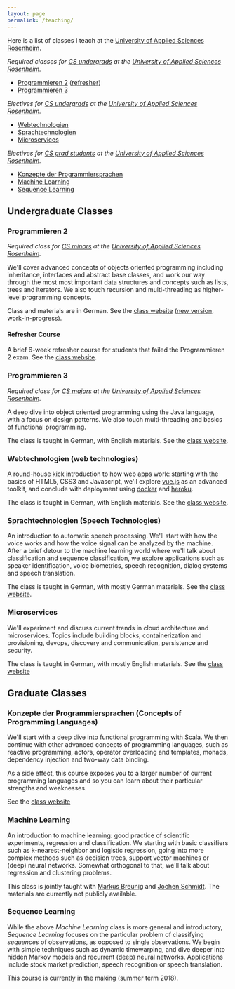 ```yaml
---
layout: page
permalink: /teaching/
---
```


<p id="list">Here is a list of classes I teach at the <a href="http://www.fh-rosenheim.de">University of Applied Sciences Rosenheim</a>.</p>

_Required classes for [CS undergrads](https://www.fh-rosenheim.de/technik/informatik-mathematik/) at the [University of Applied Sciences Rosenheim](https://www.fh-rosenheim.de)._

- [Programmieren 2](#programmieren-2) ([refresher](#refresher-course))
- [Programmieren 3](#programmieren-3)

_Electives for [CS undergrads](https://www.fh-rosenheim.de/technik/informatik-mathematik/) at the [University of Applied Sciences Rosenheim](https://www.fh-rosenheim.de)._

- [Webtechnologien](#webtechnologien)
- [Sprachtechnologien](#sprachtechnologien)
- [Microservices](#microservices)

_Electives for [CS grad students](https://www.fh-rosenheim.de/technik/informatik-mathematik/informatik-master) at the [University of Applied Sciences Rosenheim](https://www.fh-rosenheim.de)._

- [Konzepte der Programmiersprachen](#konzepte-der-programmiersprachen)
- [Machine Learning](#machine-learning)
- [Sequence Learning](#sequence-learning)


## Undergraduate Classes

<h3 id="programmieren-2">Programmieren 2 <a href="#list"><i class="fa fa-arrow-up"></i></a></h3>

_Required class for [CS minors](https://www.fh-rosenheim.de/technik/informatik-mathematik/wirtschaftsinformatik-bachelor/) at the [University of Applied Sciences Rosenheim](https://www.fh-rosenheim.de)._

We'll cover advanced concepts of objects oriented programming including inheritance, interfaces and abstract base classes, and work our way through the most most important data structures and concepts such as lists, trees and iterators.
We also touch recursion and multi-threading as higher-level programming concepts.

Class and materials are in German.
See the [class website](https://hsro-wif-prg2.github.io/) ([new version](https://github.com/sikoried/fpk), work-in-progress).


<h4 id="refresher-course">Refresher Course <a href="#list"><i class="fa fa-arrow-up"></i></a></h4>

A brief 6-week refresher course for students that failed the Programmieren 2 exam.
See the [class website](https://hsro-wif-prg2.github.io/refresher/).


<h3 id="programmieren-3">Programmieren 3 <a href="#list"><i class="fa fa-arrow-up"></i></a></h3>

_Required class for [CS majors](https://www.fh-rosenheim.de/technik/informatik-mathematik/informatik-bachelor/) at the [University of Applied Sciences Rosenheim](https://www.fh-rosenheim.de)._

A deep dive into object oriented programming using the Java language, with a focus on design patterns.
We also touch multi-threading and basics of functional programming.

The class is taught in German, with English materials.
See the [class website](https://hsro-inf-prg3.github.io/).


<h3 id="webtechnologien">Webtechnologien (web technologies) <a href="#list"><i class="fa fa-arrow-up"></i></a></h3>

A round-house kick introduction to how web apps work: starting with the basics of HTML5, CSS3 and Javascript, we'll explore [vue.js](https://vuejs.org) as an advanced toolkit, and conclude with deployment using [docker](https://docker.com) and [heroku](https://www.heroku.com).

The class is taught in German, with English materials.
See the [class website](https://hsro-inf-wt.github.io/).


<h3 id="sprachtechnologien">Sprachtechnologien (Speech Technologies) <a href="#list"><i class="fa fa-arrow-up"></i></a></h3>

An introduction to automatic speech processing.
We'll start with how the voice works and how the voice signal can be analyzed by the machine.
After a brief detour to the machine learning world where we'll talk about classification and sequence classification, we explore applications such as speaker identification, voice biometrics, speech recognition, dialog systems and speech translation.

The class is taught in German, with mostly German materials.
See the [class website](https://inf-git.fh-rosenheim.de/riko493/st).


<h3 id="microservices">Microservices <a href="#list"><i class="fa fa-arrow-up"></i></a></h3>

We'll experiment and discuss current trends in cloud architecture and microservices.
Topics include building blocks, containerization and provisioning, devops, discovery and communication, persistence and security.

The class is taught in German, with mostly English materials.
See the [class website](https://hsro-inf-mis.github.io/)


## Graduate Classes

<h3 id="konzepte-der-programmiersprachen">Konzepte der Programmiersprachen (Concepts of Programming Languages) <a href="#list"><i class="fa fa-arrow-up"></i></a></h3>

We'll start with a deep dive into functional programming with Scala.
We then continue with other advanced concepts of programming languages, such as reactive programming, actors, operator overloading and templates, monads, dependency injection and two-way data binding.

As a side effect, this course exposes you to a larger number of current programming languages and so you can learn about their particular strengths and weaknesses.

See the [class website](https://hsro-inf-kp.github.io/)


<h3 id="machine-learning">Machine Learning <a href="#list"><i class="fa fa-arrow-up"></i></a></h3>

An introduction to machine learning: good practice of scientific experiments, regression and classification.
We starting with basic classifiers such as k-nearest-neighbor and logistic regression, going into more complex methods such as decision trees, support vector machines or (deep) neural networks.
Somewhat orthogonal to that, we'll talk about regression and clustering problems.

This class is jointly taught with [Markus Breunig](http://www.fh-rosenheim.de/die-hochschule/fakultaeten-institute/fakultaet-fuer-informatik/ansprechpartner/professoren/prof-dr-markus-breunig/) and [Jochen Schmidt](http://www.fh-rosenheim.de/die-hochschule/fakultaeten-institute/fakultaet-fuer-informatik/ansprechpartner/professoren/prof-dr-jochen-schmidt/).
The materials are currently not publicly available.


<h3 id="sequence-learning">Sequence Learning <a href="#list"><i class="fa fa-arrow-up"></i></a></h3>

While the above _Machine Learning_ class is more general and introductory, _Sequence Learning_ focuses on the particular problem of classifying _sequences_ of observations, as opposed to single observations.
We begin with simple techniques such as dynamic timewarping, and dive deeper into hidden Markov models and recurrent (deep) neural networks.
Applications include stock market prediction, speech recognition or speech translation.

This course is currently in the making (summer term 2018).

